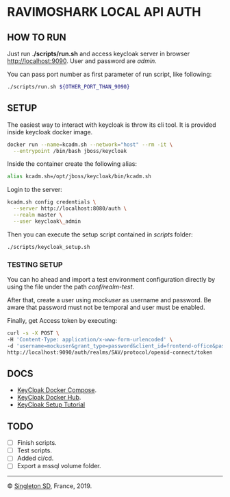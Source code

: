 # RAVIMOSHARK LOCAL API AUTH

## HOW TO RUN

Just run **./scripts/run.sh** and access keycloak server in browser [http://localhost:9090](http://localhost:9090). User and password are *admin*.

You can pass port number as first parameter of run script, like following:

```bash
./scripts/run.sh ${OTHER_PORT_THAN_9090}
```

## SETUP

The easiest way to interact with keycloak is throw its cli tool. It is provided inside keycloak docker image.

```bash
docker run --name=kcadm.sh --network="host" --rm -it \
  --entrypoint /bin/bash jboss/keycloak
```

Inside the container create the following alias:

```bash
alias kcadm.sh=/opt/jboss/keycloak/bin/kcadm.sh
```

Login to the server:

```bash
kcadm.sh config credentials \
  --server http://localhost:8080/auth \
  --realm master \
  --user keycloak\_admin
```

Then you can execute the setup script contained in *scripts* folder:

```bash
./scripts/keycloak_setup.sh
```

### TESTING SETUP

You can ho ahead and import a test environment configuration directly by using the file under the path *conf/realm-test*.

After that, create a user using *mockuser* as username and password. Be aware that password must not be temporal and user must be enabled.

Finally, get Access token by executing:

```bash
curl -s -X POST \
-H 'Content-Type: application/x-www-form-urlencoded' \
-d 'username=mockuser&grant_type=password&client_id=frontend-office&password=mockuser' \
http://localhost:9090/auth/realms/SAV/protocol/openid-connect/token
```

## DOCS

- [KeyCloak Docker Compose](https://github.com/keycloak/keycloak-containers/tree/master/docker-compose-examples).
- [KeyCloak Docker Hub](https://hub.docker.com/r/jboss/keycloak/dockerfile).
- [KeyCloak Setup Tutorial](https://blog.jdriven.com/2018/10/securing-spring-microservices-with-keycloak-part-1/)

## TODO

- [ ] Finish scripts.
- [ ] Test scripts.
- [ ] Added ci/cd.
- [ ] Export a mssql volume folder.

----------------------
© [Singleton SD](http://singletonsd.com), France, 2019.
